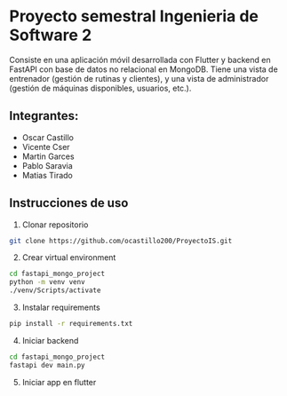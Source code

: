 # Proyecto semestral Ingenieria de Software 2

Consiste en una aplicación móvil desarrollada con Flutter y backend en FastAPI con base de datos no relacional en MongoDB. Tiene una vista de entrenador (gestión de rutinas y clientes), y una vista de administrador (gestión de máquinas disponibles, usuarios, etc.).

## Integrantes:
- Oscar Castillo
- Vicente Cser
- Martin Garces
- Pablo Saravia
- Matias Tirado

## Instrucciones de uso
1. Clonar repositorio
```bash
git clone https://github.com/ocastillo200/ProyectoIS.git
```

2. Crear virtual environment
```bash
cd fastapi_mongo_project
python -m venv venv
./venv/Scripts/activate
```

3. Instalar requirements
```bash
pip install -r requirements.txt
```

4. Iniciar backend
```bash
cd fastapi_mongo_project
fastapi dev main.py
```

5. Iniciar app en flutter
